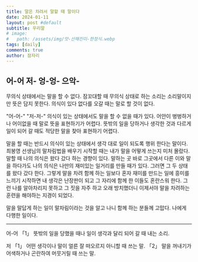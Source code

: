 ```yaml
---
title: 말은 차려서 말할 때 말이다
date: 2024-01-11
layout: post #default
subtitle: 우리말
# image:
#   path: /assets/img/맛-산해진미-한정식.webp
tags: [daily]
comments: true
author: 잠자리
---
```


## 어-어 저- 엉-엉- 으악-

무의식 상태에서는 말을 할 수 없다. 잠꼬대할 때 무의식 상태로 하는 소리는 소리말이지만 뜻은 담지 못한다.
의식이 있다 없다를 오갈 때는 말로 할 것이 없다.

"어-어-" "저-저-"
의식이 있는 상태에서도 말을 할 수 없을 때가 있다.
어안이 벙벙하거나 어이없을 때 말로 뜻을 표현하기가 어렵다.
뜻밖의 일을 당하거나 생각한 것과 다르게 일이 되어 갈 때도 적당한 말을 찾아 표현하기 어렵다.

말을 할 때는 반드시 의식이 있는 상태에서 생각 대로 일이 되도록 행위 한다는 말이다. 최봉영 선생님의 말차림법을 배우기 시작할 때는 내가 말을 어떻게 쓰는지 미처 몰랐다. 말할 때 나의 의식은 왔다 갔다 하는 경향이 있다. 말하는 곳 바로 그곳에서 다른 이와 말을 하다가도 나의 의식은 나만의 재미있는 일거리를 만들 때가 있다.  그러면 그 두 상태를 왔다 갔다 한다.
그렇게 말을 차려 함께 하는 일보다 혼자 재미를 만드는 일에 흥미를 느끼기 시작하면 내 생각은 난장판이 되고 그 자리에 함께 한 이들도 혼란스워 한다.
그런 나를 알아차리지 못하고 그 짓을 자주 하고 오래 방치했더니 이제서야 말을 차려하는 훈련을 해야하는 지경이 되었다.

말을 말답게 하는 일이 말차림이라는 것을 알고 나니 함께 하는 분들께 고맙다. 나에게 다행한 일이다.

<hr/>
어-어
「1」 뜻밖의 일을 당했을 때나 일이 생각과 달리 되어 갈 때 내는 소리.

저
「1」 어떤 생각이나 말이 얼른 잘 떠오르지 아니할 때 쓰는 말.
「2」 말을 꺼내기가 어색하거나 곤란하여 머뭇거릴 때 쓰는 말.
